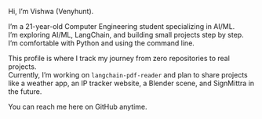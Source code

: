 Hi, I’m Vishwa (Venyhunt).

I’m a 21-year-old Computer Engineering student specializing in AI/ML.  
I’m exploring AI/ML, LangChain, and building small projects step by step.  
I’m comfortable with Python and using the command line.  

This profile is where I track my journey from zero repositories to real projects.  
Currently, I’m working on `langchain-pdf-reader` and plan to share projects like a weather app, an IP tracker website, a Blender scene, and SignMittra in the future.

You can reach me here on GitHub anytime.
